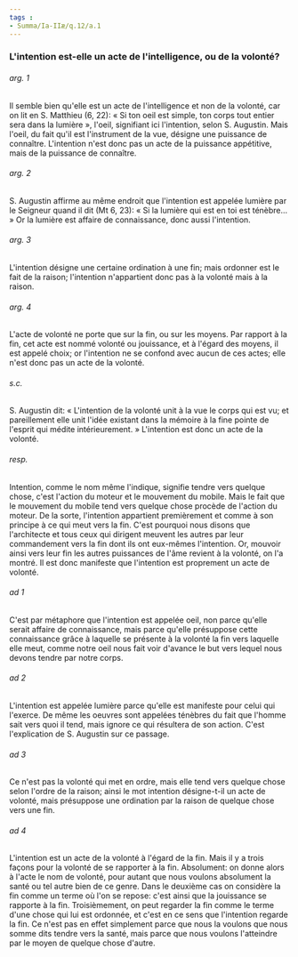 ```yaml
---
tags : 
- Summa/Ia-IIæ/q.12/a.1
---
```


### L'intention est-elle un acte de l'intelligence, ou de la volonté?

###### arg. 1
Il semble bien qu'elle est un acte de l'intelligence et non de la volonté, car on lit en S. Matthieu (6, 22): « Si ton oeil est simple, ton corps tout entier sera dans la lumière », l'oeil, signifiant ici l'intention, selon S. Augustin. Mais l'oeil, du fait qu'il est l'instrument de la vue, désigne une puissance de connaître. L'intention n'est donc pas un acte de la puissance appétitive, mais de la puissance de connaître. 

###### arg. 2
S. Augustin affirme au même endroit que l'intention est appelée lumière par le Seigneur quand il dit (Mt 6, 23): « Si la lumière qui est en toi est ténèbre... » Or la lumière est affaire de connaissance, donc aussi l'intention. 

###### arg. 3
L'intention désigne une certaine ordination à une fin; mais ordonner est le fait de la raison; l'intention n'appartient donc pas à la volonté mais à la raison. 

###### arg. 4
L'acte de volonté ne porte que sur la fin, ou sur les moyens. Par rapport à la fin, cet acte est nommé volonté ou jouissance, et à l'égard des moyens, il est appelé choix; or l'intention ne se confond avec aucun de ces actes; elle n'est donc pas un acte de la volonté. 

###### s.c.
S. Augustin dit: « L'intention de la volonté unit à la vue le corps qui est vu; et pareillement elle unit l'idée existant dans la mémoire à la fine pointe de l'esprit qui médite intérieurement. » L'intention est donc un acte de la volonté. 

###### resp.
Intention, comme le nom même l'indique, signifie tendre vers quelque chose, c'est l'action du moteur et le mouvement du mobile. Mais le fait que le mouvement du mobile tend vers quelque chose procède de l'action du moteur. De la sorte, l'intention appartient premièrement et comme à son principe à ce qui meut vers la fin. C'est pourquoi nous disons que l'architecte et tous ceux qui dirigent meuvent les autres par leur commandement vers la fin dont ils ont eux-mêmes l'intention. Or, mouvoir ainsi vers leur fin les autres puissances de l'âme revient à la volonté, on l'a montré. Il est donc manifeste que l'intention est proprement un acte de volonté. 

###### ad 1
C'est par métaphore que l'intention est appelée oeil, non parce qu'elle serait affaire de connaissance, mais parce qu'elle présuppose cette connaissance grâce à laquelle se présente à la volonté la fin vers laquelle elle meut, comme notre oeil nous fait voir d'avance le but vers lequel nous devons tendre par notre corps. 

###### ad 2
L'intention est appelée lumière parce qu'elle est manifeste pour celui qui l'exerce. De même les oeuvres sont appelées ténèbres du fait que l'homme sait vers quoi il tend, mais ignore ce qui résultera de son action. C'est l'explication de S. Augustin sur ce passage. 

###### ad 3
Ce n'est pas la volonté qui met en ordre, mais elle tend vers quelque chose selon l'ordre de la raison; ainsi le mot intention désigne-t-il un acte de volonté, mais présuppose une ordination par la raison de quelque chose vers une fin. 

###### ad 4
L'intention est un acte de la volonté à l'égard de la fin. Mais il y a trois façons pour la volonté de se rapporter à la fin. Absolument: on donne alors à l'acte le nom de volonté, pour autant que nous voulons absolument la santé ou tel autre bien de ce genre. Dans le deuxième cas on considère la fin comme un terme où l'on se repose: c'est ainsi que la jouissance se rapporte à la fin. Troisièmement, on peut regarder la fin comme le terme d'une chose qui lui est ordonnée, et c'est en ce sens que l'intention regarde la fin. Ce n'est pas en effet simplement parce que nous la voulons que nous somme dits tendre vers la santé, mais parce que nous voulons l'atteindre par le moyen de quelque chose d'autre. 

